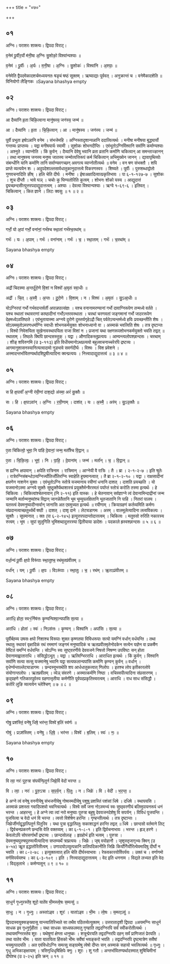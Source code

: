 +++
title = "०७०"

+++


## ०१
अग्निः। पराशरः शाक्त्यः। द्विपदा विराट्।

व॒नेम॑ पू॒र्वीर॒र्यो म॑नी॒षा अ॒ग्निः सु॒शोको॒ विश्वा॑न्यश्याः ॥

व॒नेम॑ । पू॒र्वीः । अ॒र्यः । म॒नी॒षा । अ॒ग्निः । सु॒शोकः॑ । विश्वा॑नि । अ॒श्याः॒ ॥

वनेमेति द्वैपदमेकादशर्चमध्ययनतः षडृचं षष्ठं सूक्तम् । ऋष्याद्याः पूर्ववत् । अनुक्रान्तं च । वनेमैकादशेति ॥ विनियोगो लैङ्गिकः ॥Sayana bhashya empty

## ०२
अग्निः। पराशरः शाक्त्यः। द्विपदा विराट्।

आ दैव्या॑नि व्र॒ता चि॑कि॒त्वाना मानु॑षस्य॒ जन॑स्य॒ जन्म॑ ॥

आ । दैव्या॑नि । व्र॒ता । चि॒कि॒त्वान् । आ । मानु॑षस्य । जन॑स्य । जन्म॑ ॥

पूर्वी प्रभूता इषोऽन्नानि वनेम । संभजेमहि । अग्निस्तादृशान्यन्नानि ददात्वित्यर्थः । मनीषा मनीषया बुद्ध्यार्यो गन्तव्यः प्राप्तव्यः । यद्वा मनीषयार्यः स्वामी । सुशोकः शोभनदीप्तिः । एवंभूतोऽग्निर्विश्वानि सर्वाणि कर्माण्यश्याः । अश्नुते । व्याप्नोति । किं कुर्वन् । दैव्यानि देवेषु भवानि व्रता व्रतानि कर्माणि चकित्वान् आ समन्ताज्ङानन् । तथा मानुषस्य जनस्य मनुष्य जातस्य जन्मोत्पत्तिरूपं कर्म चिकित्वान् अभिमुख्येन जानन् । द्यावापृथिव्योः संबन्धीनि यानि कर्माणि तानि सर्वाण्यवगच्छन् अवगत्य व्याप्नोतीत्यर्थः ॥ वनेम । वन षण संभक्तौ । शपि प्राप्ते व्यत्ययेन शः । अदुपदेशाल्लसार्वधातुकानुदात्तत्वे विकरणस्वरः । शिष्यते । पूर्वीः । पुरुशब्धाद्वोतो गुणवचनादिति ङीष् । हलि चेति दीर्घः । मनीषा । ईषाअक्षादित्वात्प्रकृतिभावः । पा ६-१-१२७-७ । सुशोकः । शुच दीप्तौ । भावे घञ् । चचोः कु घिण्यतोरिति कुत्वम् । शोभनः शोको यस्य । आद्युदात्तं द्व्यच्छन्दसीत्युत्तरपदाद्युदात्तत्वम् । अश्याः । देवत्वा विश्वान्यश्याः । ऋग्वे १-६९-६ । इतिवत् । चिकित्वान् । कित ज्ञाने । लिटः क्वसुः ॥ १ ॥ २ ॥

## ०३
अग्निः। पराशरः शाक्त्यः। द्विपदा विराट्।

गर्भो॒ यो अ॒पां गर्भो॒ वना॑नां॒ गर्भ॑श्च स्था॒तां गर्भ॑श्च॒रथा॑म् ॥

गर्भः॑ । यः । अ॒पाम् । गर्भः॑ । वना॑नाम् । गर्भः॑ । च॒ । स्था॒ताम् । गर्भः॑ । च॒रथा॑म् ॥

Sayana bhashya empty

## ०४
अग्निः। पराशरः शाक्त्यः। द्विपदा विराट्।

अद्रौ॑ चिदस्मा अ॒न्तर्दु॑रो॒णे वि॒शां न विश्वो॑ अ॒मृतः॑ स्वा॒धीः ॥

अद्रौ॑ । चि॒त् । अ॒स्मै॒ । अ॒न्तः । दु॒रो॒णे । वि॒शाम् । न । विश्वः॑ । अ॒मृतः॑ । सु॒ऽआ॒धीः ॥

योऽग्निरपां गर्भो गर्भवदन्तर्वर्ती अपान्नपात्संज्ञः । यश्च वनानामरण्यानां गर्भो दावाग्निरूपेण तन्मध्ये वर्तते । यश्च स्थातां स्थावराणां काष्ठादीनां गर्भोऽन्तरवस्थाता । चरथां चरणवतां जङ्गमानां गर्भो जाठररूपेण देहमध्येऽवतिष्ठते । एवंभूतायास्मा अग्नये दुरोणे दुस्तर्यगृहेऽद्रौ चित् पर्वतेऽप्यन्तर्मध्ये हविः प्रयच्छन्तीति शेषः । सोऽयममृतोऽमरणधर्माग्निः स्वाधीः शोभनकर्मयुक्तः शोभनाध्यानो वा । अस्माकं भवत्विति शेषः । तत्र दृष्टान्तः । विश्वो निवेशयिता सुखेनावस्थापयिता राजा विशां न । प्रजानां यथा रक्षणरूपशोभनकर्मयुक्तो भवति तद्वत् ॥ स्थाताम् । तिष्ठतेः क्विपि छान्दसस्तुक् । यद्वा । औणादिकस्तुप्रत्ययः । आम्यन्त्यलोपश्छान्दसः । चरथाम् । शीङ् शपिरुगमि (उ ३-११३) इति विधीयमानोऽथप्रत्ययो बहुलवचनाच्चरेरपि द्रष्टव्यः । आगमानुशासनस्यानित्यत्वादामो नुडभावे सवर्णदीर्घः । विश्वः । विश प्रवेशने । अस्मादन्तर्भावितण्यर्थादशिप्रुषीत्यादिना क्वन्प्रत्ययः । नित्त्वादाद्युदात्तत्वं ॥ ३ ॥ ४ ॥

## ०५
अग्निः। पराशरः शाक्त्यः। द्विपदा विराट्।

स हि क्ष॒पावाँ॑ अ॒ग्नी र॑यी॒णां दाश॒द्यो अ॑स्मा॒ अरं॑ सू॒क्तैः ॥

सः । हि । क्ष॒पाऽवा॑न् । अ॒ग्निः । र॒यी॒णाम् । दाश॑त् । यः । अ॒स्मै॒ । अर॑म् । सु॒ऽउ॒क्तैः ॥

Sayana bhashya empty

## ०६
अग्निः। पराशरः शाक्त्यः। द्विपदा विराट्।

ए॒ता चि॑कित्वो॒ भूमा॒ नि पा॑हि दे॒वानां॒ जन्म॒ मर्ताँ॑श्च वि॒द्वान् ॥

ए॒ता । चि॒कि॒त्वः॒ । भूम॒॑ । नि । पा॒हि॒ । दे॒वाना॑म् । जन्म॑ । मर्ता॑न् । च॒ । वि॒द्वान् ॥

स ह्यग्निः क्षपावान् । क्षपेति रात्रिनाम । रात्रिमान् । आग्नेयी वै रात्रिः । तै । ब्रा । २-१-२-७ । इति श्रुतेः । रात्रेरग्निसंबन्धोऽप्यग्निर्ज्योतिर्जोतिरग्निः स्वाहेति हूयमानत्वात् । तै ब्रा २-१-२-१० । यद्वा । राक्षसादीनां क्षपणेन नाशनेन युक्तः । एवंभूतोऽग्निः स्तोत्रे यजमानाय रयीणां धनानि दाशत् । दाशति प्रयच्छति । यो यजमानोऽस्मा अग्नये सूक्तैः सुष्ठूक्तैर्यथाशास्त्रं प्रयुक्तैर्मन्त्रैररमलं पर्याप्तं स्तोत्रं करोति तस्मा इत्यर्थः । हे चिकित्वः । चिकित्वांश्चेतनावान् (नि २-११) इति यास्कः । हे चेतनावान् सर्वज्ञाग्ने त्वं देवानामिन्दाद्रीनां जन्म जन्मानि मर्तान्मनुष्यांश्च विद्वान् जानन्नेतैतानि भूम भूम्युपलक्षितानि भूतजातानि नि पाहि । नितरां पालय । यतस्त्वं देवमनुष्यादीन्सर्वान् जानासि अत एवमुच्यत इत्यर्थः ॥ रयीणाम् । क्रियाग्रहणं कर्तव्यमिति कर्मणः संप्रदानत्वाच्छतुर्थ्यर्थे षष्ठी । दाशत् । दाशृ दाने । लेट्यडागमः । अरम् । वालमूलेत्यादिना लत्वविकल्पः । सूक्तैः । सूपमानात् । क्तः (पा ६-२-१४५) इत्युत्तरपदान्तोदात्तत्वम् । चिकित्वः । मतुवसो रुरिति नकारस्य रुत्वम् । भूम । सुपां सुलुगिति भूमिशब्दादुत्तरस्या द्वितीयाया डादेशः । पदकाले ह्रस्वश्छान्दसः ॥ ५ ॥ ६ ॥

## ०७
अग्निः। पराशरः शाक्त्यः। द्विपदा विराट्।

वर्धा॒न्यं पू॒र्वीः क्ष॒पो विरू॑पाः स्था॒तुश्च॒ रथ॑मृ॒तप्र॑वीतम् ॥

वर्धा॑न् । यम् । पू॒र्वीः । क्ष॒पः । विऽरू॑पाः । स्था॒तुः । च॒ । रथ॑म् । ऋ॒तऽप्र॑वीतम् ॥

Sayana bhashya empty

## ०८
अग्निः। पराशरः शाक्त्यः। द्विपदा विराट्।

अरा॑धि॒ होता॒ स्व१॒॑र्निष॑त्तः कृ॒ण्वन्विश्वा॒न्यपां॑सि स॒त्या ॥

अरा॑धि । होता॑ । स्वः॑ । निऽस॑त्तः । कृ॒ण्वन् । विश्वा॑नि । अपां॑सि । स॒त्या ॥

पूर्वीर्बह्व्य उषसः क्षपो निशाश्च विरूपाः शुक्ल कृष्णतया विविधरूपाः सत्यो यमग्निं वर्धान् वर्धयन्ति । तथा स्थातुः स्थावरं वृक्षादिकं रथं रममाणं जङ्गमं मनुष्यादिकं च ऋतप्रवीतमृतेनोदकेन सत्येन यज्ञेन वा प्रकर्षेण वेष्टितं यमग्निं वर्धयन्ति । सोऽग्निः स्वः सुष्ट्वरणीये देवयजने निषत्तो निषण्ण उपविष्टः सन् होता देवानामाह्वाताराधि । संसिद्धोऽभूत् । यद्वा । ऋत्विग्भिरराधि । आराधित इत्यर्थः । किं कुर्वन् । विश्वानि सर्वाणि सत्या सत्सु यजमानेषु भवानि यद्वा सत्यफलान्यपांसि कर्माणि कृण्वन् कुर्वन् ॥ वर्धान् । वृधेर्ण्यन्ताल्लेट्याडागमः । छन्दस्युभयथेति शप आर्धधातुकत्वात् णिलोपः । इतश्च लोप इतीकारलोपे संयोगान्तलोपः । ऋतप्रवीतम् । व्येञ् संवरणे । अस्मात्कर्मणि निष्ठा । वचिस्वपीत्यादिना संप्रसारणम् । कृद्ग्रहणे गतिकारपूर्वस्य ग्रहणात्तृतीया कर्मणीति पूर्वपदप्रकृतिस्वरत्वम् । आराधि । राध साध संसिद्धौ । कर्तरि लुङि व्यत्ययेन च्लेश्चिण् ॥ ७ ॥ ८ ॥

## ०९
अग्निः। पराशरः शाक्त्यः। द्विपदा विराट्।

गोषु॒ प्रश॑स्तिं॒ वने॑षु धिषे॒ भर॑न्त॒ विश्वे॑ ब॒लिं स्व॑र्णः ॥

गोषु॑ । प्रऽश॑स्तिम् । वने॑षु । धि॒षे॒ । भर॑न्त । विश्वे॑ । ब॒लिम् । स्वः॑ । नः॒ ॥

Sayana bhashya empty

## १०
अग्निः। पराशरः शाक्त्यः। द्विपदा विराट्।

वि त्वा॒ नरः॑ पुरु॒त्रा स॑पर्यन्पि॒तुर्न जिव्रे॒र्वि वेदो॑ भरन्त ॥

वि । त्वा॒ । नरः॑ । पु॒रु॒ऽत्रा । स॒प॒र्य॒न् । पि॒तुः । न । जिव्रेः॑ । वि । वेदी॑ । भ॒र॒न्त॒ ॥

हे अग्ने त्वं वनेषु वननीयेषु संभजनीयेषु गोष्वस्मदीयेषु पशुषु प्रशस्तिं पशंसां धिषे । दधिषे । स्थापयसि । अस्माकं प्रशस्ता गवादिपशवो भवन्त्वित्यर्थः । विश्वे सर्वे जना नोऽस्मभ्यं स्वः सुष्ठ्वरणीयं बलिमुपायनरूपं धनं भरन्त । आहरन्तु । हे अग्ने त्वा त्वां नरो मनुष्याः पुरुत्रा बहुषु देवयजनदेशेषु वि सपर्यन् । विविधं पूजयन्ति । पूजयित्वा च वेदो धनं वि भरन्त । त्वत्तो विशेषेण हरन्ति । गृण्हन्तीत्यर्थः । तत्र दृष्टान्तः । जिव्रेर्जीर्णाद्वृद्धात्पितुर्न पितुरिव । यथा पुत्रा वृद्धात्पितुः सकाशाद्धनं हरन्ति तद्वत् ॥ धिषे । छान्दसो वर्तमाने लिट् । द्विर्वचनप्रकरणे छन्दसि वेति वक्तव्यम् । का ६-१-८-१ । इति द्विर्वचनाभावः । भरन्त । हृञ् हरणे । केवलोऽपि सोपसर्गार्थो द्रष्टव्यः । छान्दसोलङ् । हृग्रहोर्भ इति भत्वम् । पुरुत्रा । देवमनुष्यपुरुषपुरुमर्त्येत्यादिना सप्तम्यर्थे त्राप्रत्ययः । जिव्रेः । जृष् वयोहानौ । जृशृस्तृजागृभ्यः क्विन् (उ ४-५४) ऋूत इद्धातोरितीत्वम् । उणादयोऽव्युत्पन्नानि प्रातिपदिकानीति जिव्रिः किर्योर्गिर्योरित्येवमादिषु दीर्घो न भवति । का ८-२-७८ । इत्युक्तत्वात् हलि चेति दीर्घस्याभावः । रेफवकारयोर्विपर्ययः । उक्तं च । वर्णागमो वर्णविपर्ययश्च । का ६-३-१०९ । इति । नित्त्वादाद्युदात्तत्वम् । वेद इति धननाम । विद्यते लभ्यत इति वेदः । विद्लृलाभे । कर्मण्यसुन् ॥ ९ ॥ १० ॥

## ११
अग्निः। पराशरः शाक्त्यः। द्विपदा विराट्।

सा॒धुर्न गृ॒ध्नुरस्ते॑व॒ शूरो॒ याते॑व भी॒मस्त्वे॒षः स॒मत्सु॑ ॥

सा॒धुः । न । गृ॒ध्नुः । अस्ता॑ऽइव । शूरः॑ । याता॑ऽइव । भी॒मः । त्वे॒षः । स॒मत्ऽसु॑ ॥

द्विपदास्वयुक्सङ्ख्यासु यान्त्यातिरिच्यते सा तथैव पठितव्येत्युक्तम् । उत्तरातादृशी द्विपदा ॥अयमग्निः साधुर्न साधक इव गृध्नुर्गृहीता । यथा साधकः साध्यफलमातु गृण्हाति तद्वदग्निरपि सर्वं स्वीकरोतीत्यर्थः । तथायमग्निरस्तेव शूरः । यथेषूणां क्षेण्ता धानुष्कः । शत्रून्प्रेरयति तद्वदग्निरपि दहन् सर्वं प्राणिजातं प्रेरयति । तथा यातेव भीमः । याता यातयिता हिंसको भीमः सर्वेषां भयङ्करो भवति । तद्वदग्निरपि दृष्टमात्रेण सर्वेषां भयमुत्पादयति । अत एवंविधोऽग्निः समत्सु सङ्ग्रामेषु त्वेषो दीप्तः सन् अस्माकं सहायो भवत्वित्यर्थः ॥ गृध्नुः । गृधु अभिकाङ्क्षायाम् । त्रसिगृधिधृषिक्षिपेः क्नुः । शूरः । शु गतौ । अन्तर्भावितण्यर्थादस्मात् शुषिचिमीनां दीर्घश्च (उ २-२५) इति क्रन् ॥ ११ ॥